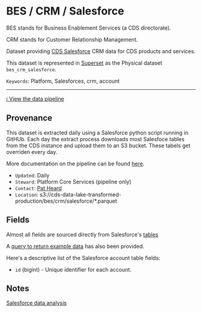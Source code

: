 # BES / CRM / Salesforce

BES stands for Business Enablement Services (a CDS directorate).

CRM stands for Customer Relationship Management.

Dataset providing [CDS Salesforce](https://canadiandigitalservice.my.salesforce.com/) CRM data for CDS products and services.

This dataset is represented in [Superset](https://superset.cds-snc.ca/) as the Physical dataset `bes_crm_salesforce`.

`Keywords`: Platform, Salesforces, crm, account

---

[:information_source:  View the data pipeline](../../../pipelines/bes/crm/salesforce.md)

## Provenance

This dataset is extracted daily using a Salesforce python script running in GitHUb.  Each day the extract process downloads most Salesfoce tables from the CDS instance and upload them to an S3 bucket.  These tabels get overriden every day. 

More documentation on the pipeline can be found [here](../../../pipelines/bes/crm/salesforce.md).

* `Updated`: Daily
* `Steward`: Platform Core Services (pipeline only)
* `Contact`: [Pat Heard](mailto:patrick.heard@cds-snc.ca)
* `Location`: s3://cds-data-lake-transformed-production/bes/crm/salesforce/*.parquet

## Fields

Almost all fields are sourced directly from Salesforce's [tables](https://developers.freshdesk.com/api/#tickets)

A [query to return example data](examples/salesforce.sql) has also been provided.

Here's a descriptive list of the Salesforce account table fields:

* `id` (bigint) - Unique identifier for each account.

## Notes

[Salesforce data analysis](https://docs.google.com/spreadsheets/d/11qiO3HRp-j2pTVBu7X1R-s0XHjRHnX49ClfBNkwgDGk/edit?gid=0#gid=0)